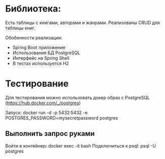 # Библиотека:

Есть таблицы с книгами, авторами и жанрами.
Реализованы CRUD для таблицы книг.

Обобенности реализации:
* Spring Boot приложение
* Использование БД PostgreSQL
* Интерфейс на Spring Shell
* В тестах используется H2

# Тестирование
Для тестирования можно использовать докер образ с PostgreSQL (https://hub.docker.com/_/postgres)

Запуск:                docker run -d -p 5432:5432 -e POSTGRES_PASSWORD=mysecretpassword postgres

## Выполнить запрос руками
Войти в контейнер:     docker exec -it <id> bash
Подключиться к psql:   psql -U postgres
